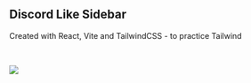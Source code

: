 ## Discord Like Sidebar


Created with React, Vite and TailwindCSS - to practice Tailwind

<br>

<p align="left">
  <img src="https://i.postimg.cc/FRX0gdhh/ezgif-com-video-to-gif.gif"/>
</p>
